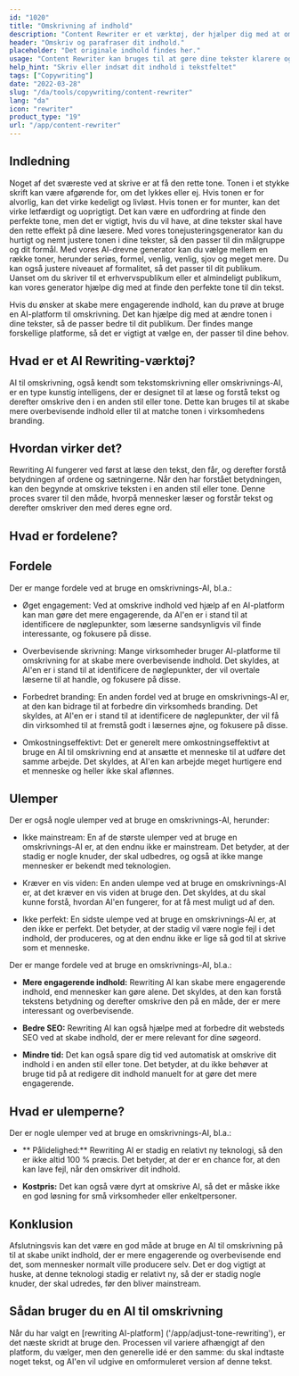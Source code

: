 ```yaml
---
id: "1020"
title: "Omskrivning af indhold"
description: "Content Rewriter er et værktøj, der hjælper dig med at omskrive og parafrasere dit indhold. Det bruges ofte til at forbedre klarheden i din tekst eller til at gøre din tekst mere unik. Content Rewriter kan også hjælpe dig med at forbedre din SEO ved at omskrive dit indhold, så det indeholder dine målnøgleord."
header: "Omskriv og parafraser dit indhold."
placeholder: "Det originale indhold findes her."
usage: "Content Rewriter kan bruges til at gøre dine tekster klarere og mere unikke eller til at forbedre din tekst. Det kan også hjælpe dig med at forbedre din SEO ved at omskrive dit indhold, så det indeholder dine målnøgleord."
help_hint: "Skriv eller indsæt dit indhold i tekstfeltet"
tags: ["Copywriting"]
date: "2022-03-28"
slug: "/da/tools/copywriting/content-rewriter"
lang: "da"
icon: "rewriter"
product_type: "19"
url: "/app/content-rewriter"
---
```


## Indledning

Noget af det sværeste ved at skrive er at få den rette tone. Tonen i et stykke skrift kan være afgørende for, om det lykkes eller ej. Hvis tonen er for alvorlig, kan det virke kedeligt og livløst. Hvis tonen er for munter, kan det virke letfærdigt og uoprigtigt. Det kan være en udfordring at finde den perfekte tone, men det er vigtigt, hvis du vil have, at dine tekster skal have den rette effekt på dine læsere. Med vores tonejusteringsgenerator kan du hurtigt og nemt justere tonen i dine tekster, så den passer til din målgruppe og dit formål. Med vores AI-drevne generator kan du vælge mellem en række toner, herunder seriøs, formel, venlig, venlig, sjov og meget mere. Du kan også justere niveauet af formalitet, så det passer til dit publikum. Uanset om du skriver til et erhvervspublikum eller et almindeligt publikum, kan vores generator hjælpe dig med at finde den perfekte tone til din tekst.

Hvis du ønsker at skabe mere engagerende indhold, kan du prøve at bruge en AI-platform til omskrivning. Det kan hjælpe dig med at ændre tonen i dine tekster, så de passer bedre til dit publikum. Der findes mange forskellige platforme, så det er vigtigt at vælge en, der passer til dine behov.

## Hvad er et AI Rewriting-værktøj?

AI til omskrivning, også kendt som tekstomskrivning eller omskrivnings-AI, er en type kunstig intelligens, der er designet til at læse og forstå tekst og derefter omskrive den i en anden stil eller tone. Dette kan bruges til at skabe mere overbevisende indhold eller til at matche tonen i virksomhedens branding.

## Hvordan virker det?

Rewriting AI fungerer ved først at læse den tekst, den får, og derefter forstå betydningen af ordene og sætningerne. Når den har forstået betydningen, kan den begynde at omskrive teksten i en anden stil eller tone. Denne proces svarer til den måde, hvorpå mennesker læser og forstår tekst og derefter omskriver den med deres egne ord.

## Hvad er fordelene?

## Fordele

Der er mange fordele ved at bruge en omskrivnings-AI, bl.a.:

- Øget engagement: Ved at omskrive indhold ved hjælp af en AI-platform kan man gøre det mere engagerende, da AI'en er i stand til at identificere de nøglepunkter, som læserne sandsynligvis vil finde interessante, og fokusere på disse.

- Overbevisende skrivning: Mange virksomheder bruger AI-platforme til omskrivning for at skabe mere overbevisende indhold. Det skyldes, at AI'en er i stand til at identificere de nøglepunkter, der vil overtale læserne til at handle, og fokusere på disse.

- Forbedret branding: En anden fordel ved at bruge en omskrivnings-AI er, at den kan bidrage til at forbedre din virksomheds branding. Det skyldes, at AI'en er i stand til at identificere de nøglepunkter, der vil få din virksomhed til at fremstå godt i læsernes øjne, og fokusere på disse.

- Omkostningseffektivt: Det er generelt mere omkostningseffektivt at bruge en AI til omskrivning end at ansætte et menneske til at udføre det samme arbejde. Det skyldes, at AI'en kan arbejde meget hurtigere end et menneske og heller ikke skal aflønnes.

## Ulemper

Der er også nogle ulemper ved at bruge en omskrivnings-AI, herunder:

- Ikke mainstream: En af de største ulemper ved at bruge en omskrivnings-AI er, at den endnu ikke er mainstream. Det betyder, at der stadig er nogle knuder, der skal udbedres, og også at ikke mange mennesker er bekendt med teknologien.

- Kræver en vis viden: En anden ulempe ved at bruge en omskrivnings-AI er, at det kræver en vis viden at bruge den. Det skyldes, at du skal kunne forstå, hvordan AI'en fungerer, for at få mest muligt ud af den.

- Ikke perfekt: En sidste ulempe ved at bruge en omskrivnings-AI er, at den ikke er perfekt. Det betyder, at der stadig vil være nogle fejl i det indhold, der produceres, og at den endnu ikke er lige så god til at skrive som et menneske.

Der er mange fordele ved at bruge en omskrivnings-AI, bl.a.:

- **Mere engagerende indhold:** Rewriting AI kan skabe mere engagerende indhold, end mennesker kan gøre alene. Det skyldes, at den kan forstå tekstens betydning og derefter omskrive den på en måde, der er mere interessant og overbevisende.

- **Bedre SEO:** Rewriting AI kan også hjælpe med at forbedre dit websteds SEO ved at skabe indhold, der er mere relevant for dine søgeord.

- **Mindre tid:** Det kan også spare dig tid ved automatisk at omskrive dit indhold i en anden stil eller tone. Det betyder, at du ikke behøver at bruge tid på at redigere dit indhold manuelt for at gøre det mere engagerende.

## Hvad er ulemperne?

Der er nogle ulemper ved at bruge en omskrivnings-AI, bl.a.:

- ** Pålidelighed:** Rewriting AI er stadig en relativt ny teknologi, så den er ikke altid 100 % præcis. Det betyder, at der er en chance for, at den kan lave fejl, når den omskriver dit indhold.

- **Kostpris:** Det kan også være dyrt at omskrive AI, så det er måske ikke en god løsning for små virksomheder eller enkeltpersoner.

## Konklusion

Afslutningsvis kan det være en god måde at bruge en AI til omskrivning på til at skabe unikt indhold, der er mere engagerende og overbevisende end det, som mennesker normalt ville producere selv. Det er dog vigtigt at huske, at denne teknologi stadig er relativt ny, så der er stadig nogle knuder, der skal udredes, før den bliver mainstream.

## Sådan bruger du en AI til omskrivning

Når du har valgt en [rewriting AI-platform] ('/app/adjust-tone-rewriting'), er det næste skridt at bruge den. Processen vil variere afhængigt af den platform, du vælger, men den generelle idé er den samme: du skal indtaste noget tekst, og AI'en vil udgive en omformuleret version af denne tekst.
